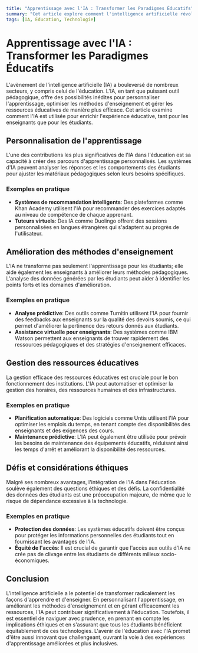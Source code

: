 ```yaml
title: "Apprentissage avec l'IA : Transformer les Paradigmes Éducatifs"
summary: "Cet article explore comment l'intelligence artificielle révolutionne les méthodes d'apprentissage et d'enseignement, avec des exemples concrets et des perspectives d'avenir."
tags: [IA, Éducation, Technologie]
```

# Apprentissage avec l'IA : Transformer les Paradigmes Éducatifs

L'avènement de l'intelligence artificielle (IA) a bouleversé de nombreux secteurs, y compris celui de l'éducation. L'IA, en tant que puissant outil pédagogique, offre des possibilités inédites pour personnaliser l'apprentissage, optimiser les méthodes d'enseignement et gérer les ressources éducatives de manière plus efficace. Cet article examine comment l'IA est utilisée pour enrichir l'expérience éducative, tant pour les enseignants que pour les étudiants.

## Personnalisation de l'apprentissage

L'une des contributions les plus significatives de l'IA dans l'éducation est sa capacité à créer des parcours d'apprentissage personnalisés. Les systèmes d'IA peuvent analyser les réponses et les comportements des étudiants pour ajuster les matériaux pédagogiques selon leurs besoins spécifiques.

### Exemples en pratique
- **Systèmes de recommandation intelligents**: Des plateformes comme Khan Academy utilisent l'IA pour recommander des exercices adaptés au niveau de compétence de chaque apprenant.
- **Tuteurs virtuels**: Des IA comme Duolingo offrent des sessions personnalisées en langues étrangères qui s'adaptent au progrès de l'utilisateur.

## Amélioration des méthodes d'enseignement

L'IA ne transforme pas seulement l'apprentissage pour les étudiants; elle aide également les enseignants à améliorer leurs méthodes pédagogiques. L'analyse des données générées par les étudiants peut aider à identifier les points forts et les domaines d'amélioration.

### Exemples en pratique
- **Analyse prédictive**: Des outils comme Turnitin utilisent l'IA pour fournir des feedbacks aux enseignants sur la qualité des devoirs soumis, ce qui permet d'améliorer la pertinence des retours donnés aux étudiants.
- **Assistance virtuelle pour enseignants**: Des systèmes comme IBM Watson permettent aux enseignants de trouver rapidement des ressources pédagogiques et des stratégies d'enseignement efficaces.

## Gestion des ressources éducatives

La gestion efficace des ressources éducatives est cruciale pour le bon fonctionnement des institutions. L'IA peut automatiser et optimiser la gestion des horaires, des ressources humaines et des infrastructures.

### Exemples en pratique
- **Planification automatique**: Des logiciels comme Untis utilisent l'IA pour optimiser les emplois du temps, en tenant compte des disponibilités des enseignants et des exigences des cours.
- **Maintenance prédictive**: L'IA peut également être utilisée pour prévoir les besoins de maintenance des équipements éducatifs, réduisant ainsi les temps d'arrêt et améliorant la disponibilité des ressources.

## Défis et considérations éthiques

Malgré ses nombreux avantages, l'intégration de l'IA dans l'éducation soulève également des questions éthiques et des défis. La confidentialité des données des étudiants est une préoccupation majeure, de même que le risque de dépendance excessive à la technologie.

### Exemples en pratique
- **Protection des données**: Les systèmes éducatifs doivent être conçus pour protéger les informations personnelles des étudiants tout en fournissant les avantages de l'IA.
- **Équité de l'accès**: Il est crucial de garantir que l'accès aux outils d'IA ne crée pas de clivage entre les étudiants de différents milieux socio-économiques.

## Conclusion

L'intelligence artificielle a le potentiel de transformer radicalement les façons d'apprendre et d'enseigner. En personnalisant l'apprentissage, en améliorant les méthodes d'enseignement et en gérant efficacement les ressources, l'IA peut contribuer significativement à l'éducation. Toutefois, il est essentiel de naviguer avec prudence, en prenant en compte les implications éthiques et en s'assurant que tous les étudiants bénéficient équitablement de ces technologies. L'avenir de l'éducation avec l'IA promet d'être aussi innovant que challengeant, ouvrant la voie à des expériences d'apprentissage améliorées et plus inclusives.